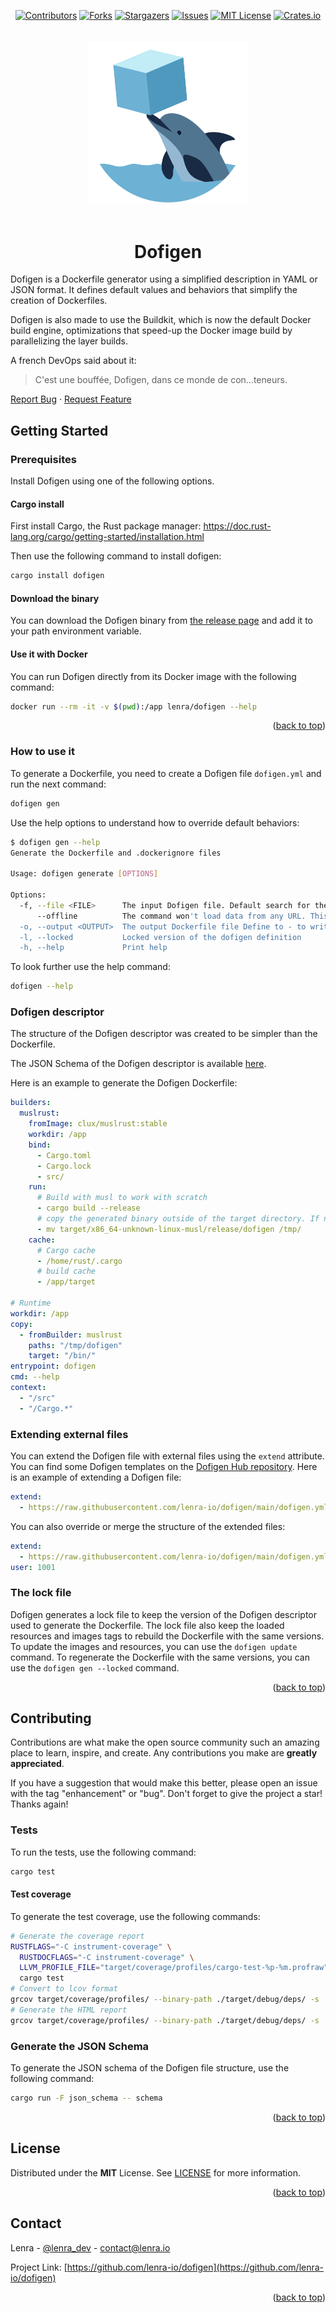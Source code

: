 <div id="top"></div>
<!--
*** Thanks for checking out the Best-README-Template. If you have a suggestion
*** that would make this better, please fork the repo and create a pull request
*** or simply open an issue with the tag "enhancement".
*** Don't forget to give the project a star!
*** Thanks again! Now go create something AMAZING! :D
-->



<!-- PROJECT SHIELDS -->
<!--
*** I'm using markdown "reference style" links for readability.
*** Reference links are enclosed in brackets [ ] instead of parentheses ( ).
*** See the bottom of this document for the declaration of the reference variables
*** for contributors-url, forks-url, etc. This is an optional, concise syntax you may use.
*** https://www.markdownguide.org/basic-syntax/#reference-style-links
-->


<div align="center">

[![Contributors][contributors-shield]][contributors-url]
[![Forks][forks-shield]][forks-url]
[![Stargazers][stars-shield]][stars-url]
[![Issues][issues-shield]][issues-url]
[![MIT License][license-shield]][license-url]
[![Crates.io][crate-shield]][crate-url]

<img alt="Dofigen logo" src="./logo.svg" width="256" style="margin: 20px 0" /> 

# Dofigen

</div>

Dofigen is a Dockerfile generator using a simplified description in YAML or JSON format.
It defines default values and behaviors that simplify the creation of Dockerfiles.

Dofigen is also made to use the Buildkit, which is now the default Docker build engine, optimizations that speed-up the Docker image build by parallelizing the layer builds.

A french DevOps said about it:
> C'est une bouffée, Dofigen, dans ce monde de con...teneurs.

[Report Bug](https://github.com/lenra-io/dofigen/issues)
·
[Request Feature](https://github.com/lenra-io/dofigen/issues)

<!-- GETTING STARTED -->
## Getting Started

### Prerequisites

Install Dofigen using one of the following options.

#### Cargo install

First install Cargo, the Rust package manager: https://doc.rust-lang.org/cargo/getting-started/installation.html

Then use the following command to install dofigen:

```bash
cargo install dofigen
```

#### Download the binary

You can download the Dofigen binary from [the release page](https://github.com/lenra-io/dofigen/releases) and add it to your path environment variable.

#### Use it with Docker

You can run Dofigen directly from its Docker image with the following command:

```bash
docker run --rm -it -v $(pwd):/app lenra/dofigen --help
```

<p align="right">(<a href="#top">back to top</a>)</p>

### How to use it

To generate a Dockerfile, you need to create a Dofigen file `dofigen.yml` and run the next command:

```bash
dofigen gen
```

Use the help options to understand how to override default behaviors:

```bash
$ dofigen gen --help
Generate the Dockerfile and .dockerignore files

Usage: dofigen generate [OPTIONS]

Options:
  -f, --file <FILE>      The input Dofigen file. Default search for the next files: dofigen.yml, dofigen.yaml, dofigen.json Use "-" to read from stdin
      --offline          The command won't load data from any URL. This disables extending file from URL and loading image tag
  -o, --output <OUTPUT>  The output Dockerfile file Define to - to write to stdout [default: Dockerfile]
  -l, --locked           Locked version of the dofigen definition
  -h, --help             Print help
```

To look further use the help command:

```bash
dofigen --help
```


### Dofigen descriptor

The structure of the Dofigen descriptor was created to be simpler than the Dockerfile.

The JSON Schema of the Dofigen descriptor is available [here](./docs/dofigen.schema.json).

Here is an example to generate the Dofigen Dockerfile:

```yaml
builders:
  muslrust:
    fromImage: clux/muslrust:stable
    workdir: /app
    bind:
      - Cargo.toml
      - Cargo.lock
      - src/
    run:
      # Build with musl to work with scratch
      - cargo build --release
      # copy the generated binary outside of the target directory. If not the other stages won't be able to find it since it's in a cache volume
      - mv target/x86_64-unknown-linux-musl/release/dofigen /tmp/
    cache:
      # Cargo cache
      - /home/rust/.cargo
      # build cache
      - /app/target

# Runtime
workdir: /app
copy:
  - fromBuilder: muslrust
    paths: "/tmp/dofigen"
    target: "/bin/"
entrypoint: dofigen
cmd: --help
context:
  - "/src"
  - "/Cargo.*"
```

### Extending external files

You can extend the Dofigen file with external files using the `extend` attribute.
You can find some Dofigen templates on the [Dofigen Hub repository](https://github.com/lenra-io/dofigen-hub).
Here is an example of extending a Dofigen file:

```yaml
extend:
  - https://raw.githubusercontent.com/lenra-io/dofigen/main/dofigen.yml
```

You can also override or merge the structure of the extended files:

```yaml
extend:
  - https://raw.githubusercontent.com/lenra-io/dofigen/main/dofigen.yml
user: 1001
```

### The lock file

Dofigen generates a lock file to keep the version of the Dofigen descriptor used to generate the Dockerfile.
The lock file also keep the loaded resources and images tags to rebuild the Dockerfile with the same versions.
To update the images and resources, you can use the `dofigen update` command.
To regenerate the Dockerfile with the same versions, you can use the `dofigen gen --locked` command.

<p align="right">(<a href="#top">back to top</a>)</p>

<!-- CONTRIBUTING -->
## Contributing

Contributions are what make the open source community such an amazing place to learn, inspire, and create. Any contributions you make are **greatly appreciated**.

If you have a suggestion that would make this better, please open an issue with the tag "enhancement" or "bug".
Don't forget to give the project a star! Thanks again!

### Tests

To run the tests, use the following command:

```bash
cargo test
```

#### Test coverage

To generate the test coverage, use the following commands:

```bash
# Generate the coverage report
RUSTFLAGS="-C instrument-coverage" \
  RUSTDOCFLAGS="-C instrument-coverage" \
  LLVM_PROFILE_FILE="target/coverage/profiles/cargo-test-%p-%m.profraw" \
  cargo test
# Convert to lcov format
grcov target/coverage/profiles/ --binary-path ./target/debug/deps/ -s . -t lcov --branch --ignore-not-existing --ignore ../* --ignore /* -o target/coverage/lcov.info
# Generate the HTML report
grcov target/coverage/profiles/ --binary-path ./target/debug/deps/ -s . -t html --branch --ignore-not-existing --ignore ../* --ignore /* -o target/coverage/html
```

### Generate the JSON Schema

To generate the JSON schema of the Dofigen file structure, use the following command:

```bash
cargo run -F json_schema -- schema
```

<p align="right">(<a href="#top">back to top</a>)</p>



<!-- LICENSE -->
## License

Distributed under the **MIT** License. See [LICENSE](./LICENSE) for more information.

<p align="right">(<a href="#top">back to top</a>)</p>



<!-- CONTACT -->
## Contact

Lenra - [@lenra_dev](https://twitter.com/lenra_dev) - contact@lenra.io

Project Link: [https://github.com/lenra-io/dofigen](https://github.com/lenra-io/dofigen)

<p align="right">(<a href="#top">back to top</a>)</p>


<!-- MARKDOWN LINKS & IMAGES -->
<!-- https://www.markdownguide.org/basic-syntax/#reference-style-links -->
[contributors-shield]: https://img.shields.io/github/contributors/lenra-io/dofigen.svg?style=for-the-badge
[contributors-url]: https://github.com/lenra-io/dofigen/graphs/contributors
[forks-shield]: https://img.shields.io/github/forks/lenra-io/dofigen.svg?style=for-the-badge
[forks-url]: https://github.com/lenra-io/dofigen/network/members
[stars-shield]: https://img.shields.io/github/stars/lenra-io/dofigen.svg?style=for-the-badge
[stars-url]: https://github.com/lenra-io/dofigen/stargazers
[issues-shield]: https://img.shields.io/github/issues/lenra-io/dofigen.svg?style=for-the-badge
[issues-url]: https://github.com/lenra-io/dofigen/issues
[license-shield]: https://img.shields.io/github/license/lenra-io/dofigen.svg?style=for-the-badge
[license-url]: https://github.com/lenra-io/dofigen/blob/master/LICENSE.txt
[crate-shield]: https://img.shields.io/crates/v/dofigen.svg?style=for-the-badge
[crate-url]: https://crates.io/crates/dofigen
